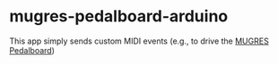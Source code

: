 # mugres-pedalboard-arduino

This app simply sends custom MIDI events (e.g., to drive the [MUGRES Pedalboard](https://github.com/raltamirano/mugres-pedalboard))
